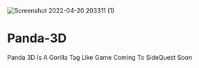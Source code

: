 ![Screenshot 2022-04-20 203311 (1)](https://user-images.githubusercontent.com/97656665/164393535-bfac976b-c144-4408-b931-ad9fa091d565.png)
# Panda-3D
Panda 3D Is A Gorilla Tag Like Game Coming To SideQuest Soon
